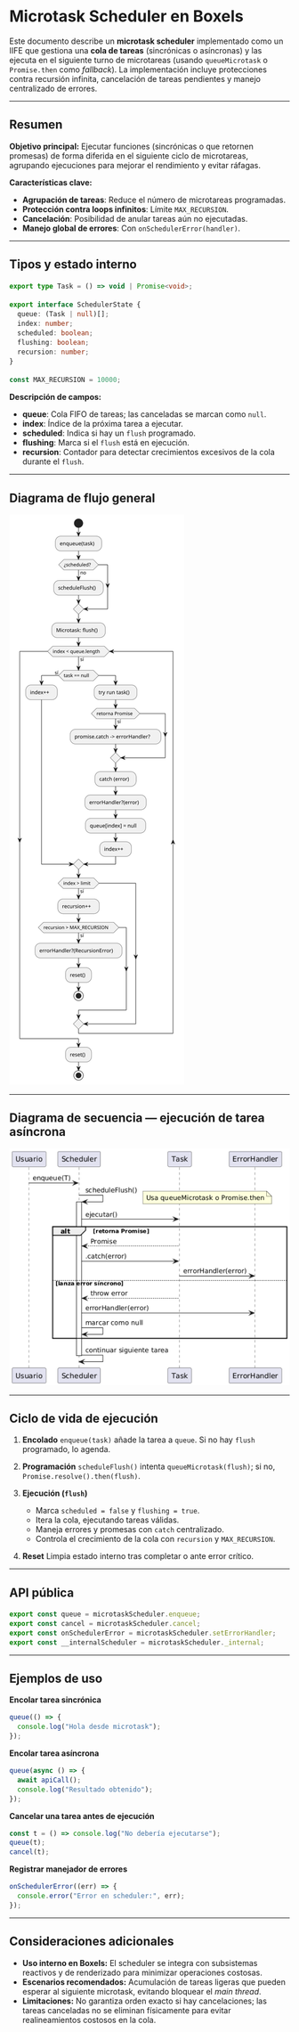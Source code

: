 # Microtask Scheduler en Boxels

Este documento describe un **microtask scheduler** implementado como un IIFE que gestiona una **cola de tareas** (sincrónicas o asíncronas) y las ejecuta en el siguiente turno de microtareas (usando `queueMicrotask` o `Promise.then` como *fallback*).
La implementación incluye protecciones contra recursión infinita, cancelación de tareas pendientes y manejo centralizado de errores.

---

## Resumen

**Objetivo principal:**
Ejecutar funciones (sincrónicas o que retornen promesas) de forma diferida en el siguiente ciclo de microtareas, agrupando ejecuciones para mejorar el rendimiento y evitar ráfagas.

**Características clave:**

* **Agrupación de tareas**: Reduce el número de microtareas programadas.
* **Protección contra loops infinitos**: Límite `MAX_RECURSION`.
* **Cancelación**: Posibilidad de anular tareas aún no ejecutadas.
* **Manejo global de errores**: Con `onSchedulerError(handler)`.

---

## Tipos y estado interno

```ts
export type Task = () => void | Promise<void>;

export interface SchedulerState {
  queue: (Task | null)[];
  index: number;
  scheduled: boolean;
  flushing: boolean;
  recursion: number;
}

const MAX_RECURSION = 10000;
```

**Descripción de campos:**

* **queue**: Cola FIFO de tareas; las canceladas se marcan como `null`.
* **index**: Índice de la próxima tarea a ejecutar.
* **scheduled**: Indica si hay un `flush` programado.
* **flushing**: Marca si el `flush` está en ejecución.
* **recursion**: Contador para detectar crecimientos excesivos de la cola durante el `flush`.

---

## Diagrama de flujo general 

![Boxels Scheduler](./assets/sheduler.svg)


---

## Diagrama de secuencia — ejecución de tarea asíncrona

![Boxels Scheduler Async](./assets/schedulerAsync.png)

---

## Ciclo de vida de ejecución

1. **Encolado**
   `enqueue(task)` añade la tarea a `queue`. Si no hay `flush` programado, lo agenda.
2. **Programación**
   `scheduleFlush()` intenta `queueMicrotask(flush)`; si no, `Promise.resolve().then(flush)`.
3. **Ejecución (`flush`)**

   * Marca `scheduled = false` y `flushing = true`.
   * Itera la cola, ejecutando tareas válidas.
   * Maneja errores y promesas con `catch` centralizado.
   * Controla el crecimiento de la cola con `recursion` y `MAX_RECURSION`.
4. **Reset**
   Limpia estado interno tras completar o ante error crítico.

---

## API pública

```ts
export const queue = microtaskScheduler.enqueue;
export const cancel = microtaskScheduler.cancel;
export const onSchedulerError = microtaskScheduler.setErrorHandler;
export const __internalScheduler = microtaskScheduler._internal;
```

---

## Ejemplos de uso

**Encolar tarea sincrónica**

```ts
queue(() => {
  console.log("Hola desde microtask");
});
```

**Encolar tarea asíncrona**

```ts
queue(async () => {
  await apiCall();
  console.log("Resultado obtenido");
});
```

**Cancelar una tarea antes de ejecución**

```ts
const t = () => console.log("No debería ejecutarse");
queue(t);
cancel(t);
```

**Registrar manejador de errores**

```ts
onSchedulerError((err) => {
  console.error("Error en scheduler:", err);
});
```

---

## Consideraciones adicionales

* **Uso interno en Boxels:** El scheduler se integra con subsistemas reactivos y de renderizado para minimizar operaciones costosas.
* **Escenarios recomendados:** Acumulación de tareas ligeras que pueden esperar al siguiente microtask, evitando bloquear el *main thread*.
* **Limitaciones:** No garantiza orden exacto si hay cancelaciones; las tareas canceladas no se eliminan físicamente para evitar realineamientos costosos en la cola.